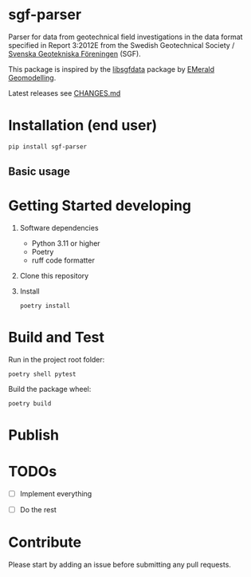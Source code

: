 # sgf-parser

Parser for data from geotechnical field investigations in the data format 
specified in Report 3:2012E from the Swedish Geotechnical Society /
[Svenska Geotekniska Föreningen](http://sgf.net/) (SGF).

This package is inspired by the [libsgfdata](https://github.com/emerald-geomodelling/libsgfdata) 
package by [EMerald Geomodelling](https://www.emerald-geomodelling.com/).

Latest releases see [CHANGES.md](CHANGES.md)

# Installation (end user) 

```bash
pip install sgf-parser
```

## Basic usage


# Getting Started developing

1. Software dependencies

   - Python 3.11 or higher
   - Poetry
   - ruff code formatter

2. Clone this repository

3. Install

   `poetry install`


# Build and Test

Run in the project root folder: 

    poetry shell pytest 

Build the package wheel: 

    poetry build

# Publish

# TODOs

- [ ] Implement everything
- [ ] Do the rest


# Contribute

Please start by adding an issue before submitting any pull requests.

